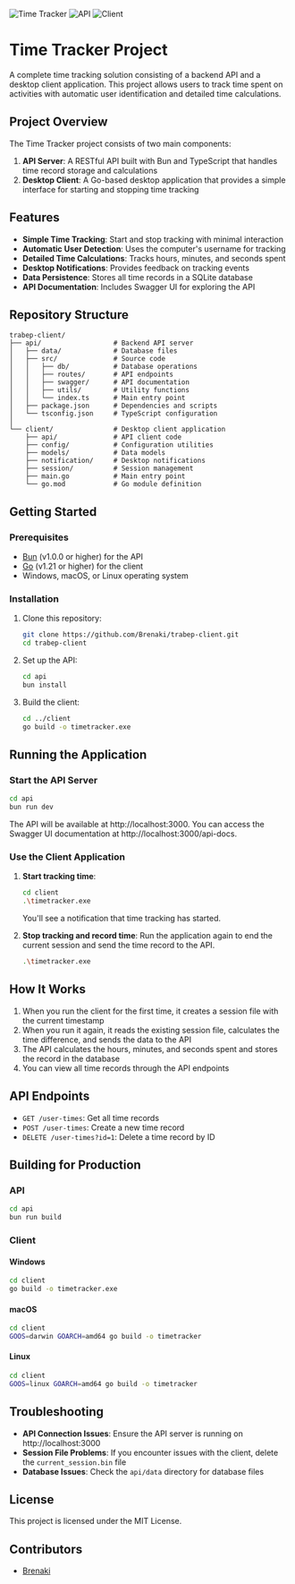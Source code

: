 ![Time Tracker](https://img.shields.io/badge/Time-Tracker-blue) ![API](https://img.shields.io/badge/API-Bun%20%2B%20TypeScript-green) ![Client](https://img.shields.io/badge/Client-Go-cyan)
# Time Tracker Project

A complete time tracking solution consisting of a backend API and a desktop client application. This project allows users to track time spent on activities with automatic user identification and detailed time calculations.

## Project Overview

The Time Tracker project consists of two main components:

1. **API Server**: A RESTful API built with Bun and TypeScript that handles time record storage and calculations
2. **Desktop Client**: A Go-based desktop application that provides a simple interface for starting and stopping time tracking

## Features

- **Simple Time Tracking**: Start and stop tracking with minimal interaction
- **Automatic User Detection**: Uses the computer's username for tracking
- **Detailed Time Calculations**: Tracks hours, minutes, and seconds spent
- **Desktop Notifications**: Provides feedback on tracking events
- **Data Persistence**: Stores all time records in a SQLite database
- **API Documentation**: Includes Swagger UI for exploring the API

## Repository Structure

```
trabep-client/
├── api/                  # Backend API server
│   ├── data/             # Database files
│   ├── src/              # Source code
│   │   ├── db/           # Database operations
│   │   ├── routes/       # API endpoints
│   │   ├── swagger/      # API documentation
│   │   ├── utils/        # Utility functions
│   │   └── index.ts      # Main entry point
│   ├── package.json      # Dependencies and scripts
│   └── tsconfig.json     # TypeScript configuration
│
└── client/               # Desktop client application
    ├── api/              # API client code
    ├── config/           # Configuration utilities
    ├── models/           # Data models
    ├── notification/     # Desktop notifications
    ├── session/          # Session management
    ├── main.go           # Main entry point
    └── go.mod            # Go module definition
```

## Getting Started

### Prerequisites

- [Bun](https://bun.sh/) (v1.0.0 or higher) for the API
- [Go](https://golang.org/dl/) (v1.21 or higher) for the client
- Windows, macOS, or Linux operating system

### Installation

1. Clone this repository:
   ```bash
   git clone https://github.com/Brenaki/trabep-client.git
   cd trabep-client
   ```

2. Set up the API:
   ```bash
   cd api
   bun install
   ```

3. Build the client:
   ```bash
   cd ../client
   go build -o timetracker.exe
   ```

## Running the Application

### Start the API Server

```bash
cd api
bun run dev
```

The API will be available at http://localhost:3000. You can access the Swagger UI documentation at http://localhost:3000/api-docs.

### Use the Client Application

1. **Start tracking time**:
   ```bash
   cd client
   .\timetracker.exe
   ```
   You'll see a notification that time tracking has started.

2. **Stop tracking and record time**:
   Run the application again to end the current session and send the time record to the API.
   ```bash
   .\timetracker.exe
   ```

## How It Works

1. When you run the client for the first time, it creates a session file with the current timestamp
2. When you run it again, it reads the existing session file, calculates the time difference, and sends the data to the API
3. The API calculates the hours, minutes, and seconds spent and stores the record in the database
4. You can view all time records through the API endpoints

## API Endpoints

- `GET /user-times`: Get all time records
- `POST /user-times`: Create a new time record
- `DELETE /user-times?id=1`: Delete a time record by ID

## Building for Production

### API

```bash
cd api
bun run build
```

### Client

#### Windows
```bash
cd client
go build -o timetracker.exe
```

#### macOS
```bash
cd client
GOOS=darwin GOARCH=amd64 go build -o timetracker
```

#### Linux
```bash
cd client
GOOS=linux GOARCH=amd64 go build -o timetracker
```

## Troubleshooting

- **API Connection Issues**: Ensure the API server is running on http://localhost:3000
- **Session File Problems**: If you encounter issues with the client, delete the `current_session.bin` file
- **Database Issues**: Check the `api/data` directory for database files

## License

This project is licensed under the MIT License.

## Contributors

- [Brenaki](https://github.com/Brenaki)
